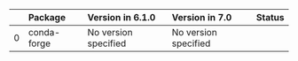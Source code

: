 <!-- markdown-link-check-disable -->

|    | Package     | Version in 6.1.0     | Version in 7.0       | Status   |
|---:|:------------|:---------------------|:---------------------|:---------|
|  0 | conda-forge | No version specified | No version specified |          |